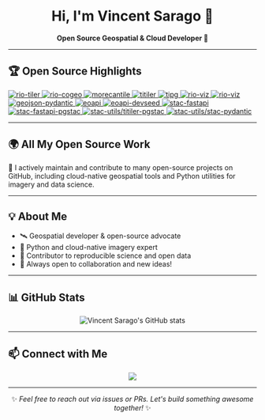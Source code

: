 <!-- Profile README for vincentsarago -->
<p align="center">
  <h1 align="center">Hi, I'm Vincent Sarago 👋</h1>
  <p align="center"><b>Open Source Geospatial & Cloud Developer 🚀</b></p>
</p>

---

## 🏆 Open Source Highlights

<p>
  <a href="https://github.com/cogeotiff/rio-tiler">
    <img alt="rio-tiler" src="https://img.shields.io/github/stars/cogeotiff/rio-tiler?color=2ecc71&label=rio-tiler&logo=python&logoColor=white" />
  </a>
  <a href="https://github.com/cogeotiff/rio-cogeo">
    <img alt="rio-cogeo" src="https://img.shields.io/github/stars/cogeotiff/rio-cogeo?color=2ecc71&label=rio-cogeo&logo=python&logoColor=white" />
  </a>
  <a href="https://github.com/developmentseed/morecantile">
    <img alt="morecantile" src="https://img.shields.io/github/stars/developmentseed/morecantile?color=2ecc71&label=morecantile&logo=python&logoColor=white" />
  </a>
  <a href="https://github.com/developmentseed/titiler">
    <img alt="titiler" src="https://img.shields.io/github/stars/developmentseed/titiler?color=2ecc71&label=TiTiler&logo=python&logoColor=white" />
  </a>
  <a href="https://github.com/developmentseed/tipg">
    <img alt="tipg" src="https://img.shields.io/github/stars/developmentseed/tipg?color=1abc9c&label=TiPG&logo=python&logoColor=white" />
  </a>
  <a href="https://github.com/developmentseed/rio-viz">
    <img alt="rio-viz" src="https://img.shields.io/github/stars/developmentseed/rio-viz?color=1abc9c&label=rio-viz&logo=python&logoColor=white" />
  </a>
  <a href="https://github.com/developmentseed/rio-viz">
    <img alt="rio-viz" src="https://img.shields.io/github/stars/developmentseed/rio-viz?color=1abc9c&label=rio-viz&logo=python&logoColor=white" />
  </a>
  <a href="https://github.com/developmentseed/geojson-pydantic">
    <img alt="geojson-pydantic" src="https://img.shields.io/github/stars/developmentseed/geojson-pydantic?color=1abc9c&label=geojson-pydantic&logo=python&logoColor=white" />
  </a>
  <a href="https://github.com/developmentseed/eoapi">
    <img alt="eoapi" src="https://img.shields.io/github/stars/developmentseed/eoapi?color=1abc9c&label=eoAPI&logo=python&logoColor=white" />
  </a>
  <a href="https://github.com/developmentseed/eoapi-devseed">
    <img alt="eoapi-devseed" src="https://img.shields.io/github/stars/developmentseed/eoapi-devseed?color=1abc9c&label=eoapi-devseed&logo=python&logoColor=white" />
  </a>
  <a href="https://github.com/stac-utils/stac-fastapi">
    <img alt="stac-fastapi" src="https://img.shields.io/github/stars/stac-utils/stac-fastapi?color=1abc9c&label=stac-fastapi&logo=python&logoColor=white" />
  </a>
  <a href="https://github.com/stac-utils/stac-fastapi-pgstac">
    <img alt="stac-fastapi-pgstac" src="https://img.shields.io/github/stars/stac-utils/stac-fastapi-pgstac?color=1abc9c&label=stac-fastapi-pgstac&logo=python&logoColor=white" />
  </a>
  <a href="https://github.com/stac-utils/stac-utils/titiler-pgstac">
    <img alt="stac-utils/titiler-pgstac" src="https://img.shields.io/github/stars/stac-utils/titiler-pgstac?color=1abc9c&label=TiTiler-PgSTAC&logo=python&logoColor=white" />
  </a>
  <a href="https://github.com/stac-utils/stac-utils/stac-pydantic">
    <img alt="stac-utils/stac-pydantic" src="https://img.shields.io/github/stars/stac-utils/stac-pydantic?color=1abc9c&label=stac-pydantic&logo=python&logoColor=white" />
  </a>
  <!-- Add more as needed -->
</p>

---

## 🌍 All My Open Source Work

💼 I actively maintain and contribute to many open-source projects on GitHub, including cloud-native geospatial tools and Python utilities for imagery and data science.

---

## 💡 About Me

- 🛰️ Geospatial developer & open-source advocate
- 🐍 Python and cloud-native imagery expert
- 🌱 Contributor to reproducible science and open data
- 🌟 Always open to collaboration and new ideas!

---

## 📊 GitHub Stats

<p align="center">
  <img src="https://github-readme-stats.vercel.app/api?username=vincentsarago&show_icons=true&theme=radical" alt="Vincent Sarago's GitHub stats" />
</p>

---

## 📫 Connect with Me


<p align="center">
  <a href="https://www.linkedin.com/in/vincentsarago/"><img src="https://img.shields.io/badge/-LinkedIn-0077b5.svg?logo=linkedin&logoColor=white"></a>
</p>

---

<p align="center">✨ <i>Feel free to reach out via issues or PRs. Let's build something awesome together!</i> ✨</p>

<!--
_This README was generated with GitHub Copilot_
-->
